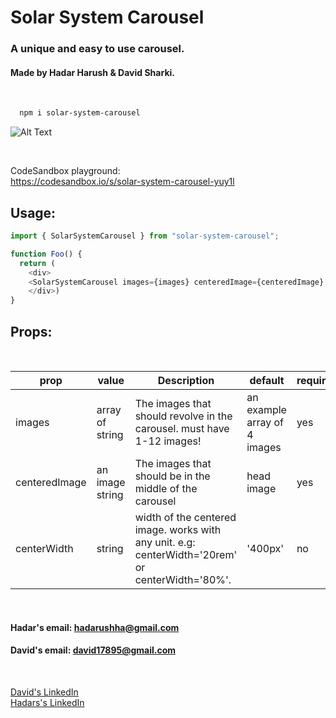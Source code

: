 # Solar System Carousel
### A unique and easy to use carousel.
#### Made by Hadar Harush & David Sharki.
<br />

```bash
  npm i solar-system-carousel
```

![Alt Text](https://media.giphy.com/media/RZ8uzCFbGKy82ESqlh/giphy.gif)

<br />

CodeSandbox playground: 
<br />
https://codesandbox.io/s/solar-system-carousel-yuy1l


## Usage:
```js
import { SolarSystemCarousel } from "solar-system-carousel";

function Foo() {
  return (
    <div>
    <SolarSystemCarousel images={images} centeredImage={centeredImage} />
    </div>)
}
```

## Props:
<br />

| prop    | value  | Description         | default | required? |
| ------- | ------ | ------------------- | ------- | --------- |
| images    | array of string | The images that should revolve in the carousel. must have 1-12 images! | an example array of 4 images | yes                                                      
| centeredImage    | an image string | The images that should be in the middle of the carousel | head image | yes                                                      
| centerWidth    | string | width of the centered image. works with any unit. e.g: centerWidth='20rem' or centerWidth='80%'. | '400px' | no                                                      

<br />

#### Hadar's email: hadarushha@gmail.com

#### David's email: david17895@gmail.com

<br />

<a href='https://www.linkedin.com/in/david-sharki-925892204/'> David's LinkedIn </a>
<br />
<a href='https://www.linkedin.com/in/hadar-harush-a08b04210/'> Hadars's LinkedIn </a>

